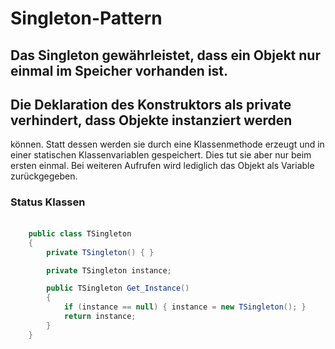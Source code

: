 # Singleton-Pattern

## Das Singleton gewährleistet, dass ein Objekt nur einmal im Speicher vorhanden ist.

## Die Deklaration des Konstruktors als private verhindert, dass Objekte instanziert werden 
können. Statt dessen werden sie durch eine Klassenmethode erzeugt und in einer statischen 
Klassenvariablen gespeichert. Dies tut sie aber nur beim ersten einmal. Bei weiteren
Aufrufen wird lediglich das Objekt als Variable zurückgegeben.

### Status Klassen

####
```csharp

    public class TSingleton
    {
        private TSingleton() { }

        private TSingleton instance;

        public TSingleton Get_Instance()
        {
            if (instance == null) { instance = new TSingleton(); }
            return instance;
        }
    }
```

